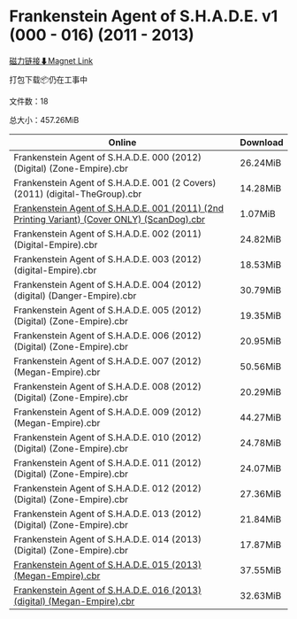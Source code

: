 # Frankenstein Agent of S.H.A.D.E. v1 (000 - 016) (2011 - 2013)

[磁力链接⬇Magnet Link](magnet:?xt=urn:btih:3c0a3f7486cb54c4694c1b53ad6f31688c2212fd&dn=Frankenstein%20Agent%20of%20S.H.A.D.E.%20v1%20%28000%20-%20016%29%20%282011%20-%202013%29)

打包下载📦仍在工事中

文件数：18

总大小：457.26MiB

Online | Download
--- | ---
Frankenstein Agent of S.H.A.D.E. 000 (2012) (Digital) (Zone-Empire).cbr | 26.24MiB
Frankenstein Agent of S.H.A.D.E. 001 (2 Covers) (2011) (digital-TheGroup).cbr | 14.28MiB
[Frankenstein Agent of S.H.A.D.E. 001 (2011) (2nd Printing Variant) (Cover ONLY) (ScanDog).cbr](https://github.com/alicewish/markdown/blob/master/comic/Frankenstein-Agent-of-S-H-A-D-E-001-2011-2nd-Printing-Variant-Cover-ONLY-ScanDog-cbr.md) | 1.07MiB
Frankenstein Agent of S.H.A.D.E. 002 (2011) (Digital-Empire).cbr | 24.82MiB
Frankenstein Agent of S.H.A.D.E. 003 (2012) (digital-Empire).cbr | 18.53MiB
Frankenstein Agent of S.H.A.D.E. 004 (2012) (digital) (Danger-Empire).cbr | 30.79MiB
Frankenstein Agent of S.H.A.D.E. 005 (2012) (Digital) (Zone-Empire).cbr | 19.35MiB
Frankenstein Agent of S.H.A.D.E. 006 (2012) (Digital) (Zone-Empire).cbr | 20.95MiB
Frankenstein Agent of S.H.A.D.E. 007 (2012) (Megan-Empire).cbr | 50.56MiB
Frankenstein Agent of S.H.A.D.E. 008 (2012) (Digital) (Zone-Empire).cbr | 20.29MiB
Frankenstein Agent of S.H.A.D.E. 009 (2012) (Megan-Empire).cbr | 44.27MiB
Frankenstein Agent of S.H.A.D.E. 010 (2012) (Digital) (Zone-Empire).cbr | 24.78MiB
Frankenstein Agent of S.H.A.D.E. 011 (2012) (Digital) (Zone-Empire).cbr | 24.07MiB
Frankenstein Agent of S.H.A.D.E. 012 (2012) (Digital) (Zone-Empire).cbr | 27.36MiB
Frankenstein Agent of S.H.A.D.E. 013 (2012) (Digital) (Zone-Empire).cbr | 21.84MiB
Frankenstein Agent of S.H.A.D.E. 014 (2013) (Digital) (Zone-Empire).cbr | 17.87MiB
[Frankenstein Agent of S.H.A.D.E. 015 (2013) (Megan-Empire).cbr](https://github.com/alicewish/markdown/blob/master/comic/Frankenstein-Agent-of-S-H-A-D-E-015-2013-Megan-Empire-cbr.md) | 37.55MiB
[Frankenstein Agent of S.H.A.D.E. 016 (2013) (digital) (Megan-Empire).cbr](https://github.com/alicewish/markdown/blob/master/comic/Frankenstein-Agent-of-S-H-A-D-E-016-2013-digital-Megan-Empire-cbr.md) | 32.63MiB